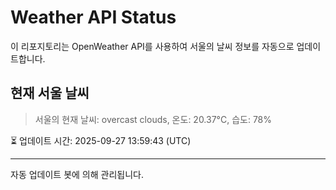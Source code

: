 
# Weather API Status

이 리포지토리는 OpenWeather API를 사용하여 서울의 날씨 정보를 자동으로 업데이트합니다.

## 현재 서울 날씨
> 서울의 현재 날씨: overcast clouds, 온도: 20.37°C, 습도: 78%

⏳ 업데이트 시간: 2025-09-27 13:59:43 (UTC)

---
자동 업데이트 봇에 의해 관리됩니다.
